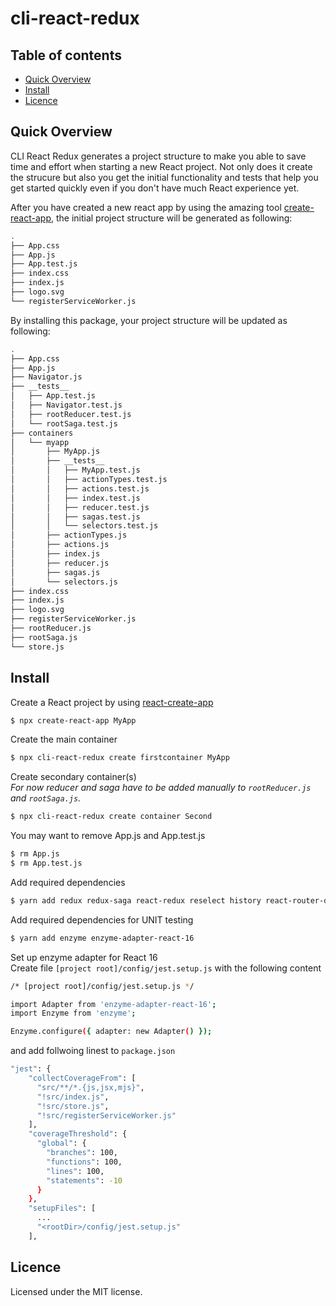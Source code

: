 # cli-react-redux

## Table of contents
  
* [Quick Overview](#quick-overview)
* [Install](#install)
* [Licence](#licence)

## Quick Overview

CLI React Redux generates a project structure to make you able to save time and effort when starting a new React project. Not only does it create the strucure but also you get the initial functionality and tests that help you get started quickly even if you don't have much React experience yet.

After you have created a new react app by using the amazing tool [create-react-app](https://github.com/facebook/create-react-app), the initial project structure will be generated as following:

```sh
.
├── App.css
├── App.js
├── App.test.js
├── index.css
├── index.js
├── logo.svg
└── registerServiceWorker.js
```

By installing this package, your project structure will be updated as following:

```sh
.
├── App.css
├── App.js
├── Navigator.js
├── __tests__
│   ├── App.test.js
│   ├── Navigator.test.js
│   ├── rootReducer.test.js
│   └── rootSaga.test.js
├── containers
│   └── myapp
│       ├── MyApp.js
│       ├── __tests__
│       │   ├── MyApp.test.js
│       │   ├── actionTypes.test.js
│       │   ├── actions.test.js
│       │   ├── index.test.js
│       │   ├── reducer.test.js
│       │   ├── sagas.test.js
│       │   └── selectors.test.js
│       ├── actionTypes.js
│       ├── actions.js
│       ├── index.js
│       ├── reducer.js
│       ├── sagas.js
│       └── selectors.js
├── index.css
├── index.js
├── logo.svg
├── registerServiceWorker.js
├── rootReducer.js
├── rootSaga.js
└── store.js
```

## Install

Create a React project by using [react-create-app](https://github.com/facebook/create-react-app)
```sh
$ npx create-react-app MyApp
```

Create the main container

```sh
$ npx cli-react-redux create firstcontainer MyApp
```

Create secondary container(s) <br>
_For now reducer and saga have to be added manually to `rootReducer.js` and `rootSaga.js`._

```sh
$ npx cli-react-redux create container Second
```

You may want to remove App.js and App.test.js

```sh
$ rm App.js
$ rm App.test.js
```

Add required dependencies

```sh
$ yarn add redux redux-saga react-redux reselect history react-router-dom react-router-redux@next
```

Add required dependencies for UNIT testing
```sh
$ yarn add enzyme enzyme-adapter-react-16
```

Set up enzyme adapter for React 16 <br>
Create file `[project root]/config/jest.setup.js` with the following content

```sh
/* [project root]/config/jest.setup.js */

import Adapter from 'enzyme-adapter-react-16';
import Enzyme from 'enzyme';

Enzyme.configure({ adapter: new Adapter() });
```

and add follwoing linest to `package.json`
```sh
"jest": {
    "collectCoverageFrom": [
      "src/**/*.{js,jsx,mjs}",
      "!src/index.js",
      "!src/store.js",
      "!src/registerServiceWorker.js"
    ],
    "coverageThreshold": {
      "global": {
        "branches": 100,
        "functions": 100,
        "lines": 100,
        "statements": -10
      }
    },
    "setupFiles": [
      ...
      "<rootDir>/config/jest.setup.js"
    ],
```
## Licence

Licensed under the MIT license.